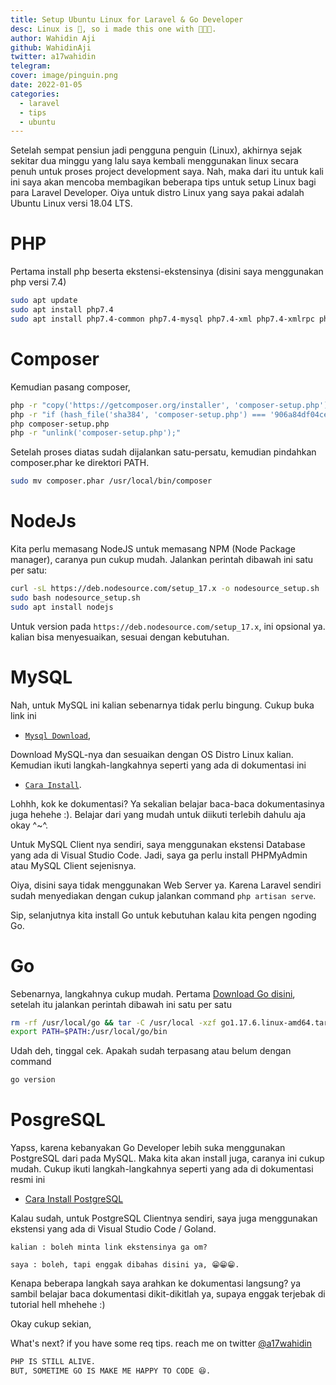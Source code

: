 ```yaml
---
title: Setup Ubuntu Linux for Laravel & Go Developer
desc: Linux is 🤝, so i made this one with 🧑🏾‍💻.
author: Wahidin Aji
github: WahidinAji
twitter: a17wahidin
telegram:
cover: image/pinguin.png
date: 2022-01-05
categories:
  - laravel
  - tips
  - ubuntu
---
```


Setelah sempat pensiun jadi pengguna penguin (Linux), akhirnya sejak sekitar dua minggu yang lalu saya kembali menggunakan linux secara penuh untuk proses project development saya. Nah, maka dari itu untuk kali ini saya akan mencoba membagikan beberapa tips untuk setup Linux bagi para Laravel Developer. Oiya untuk distro Linux yang saya pakai adalah Ubuntu Linux versi 18.04 LTS.

# PHP

Pertama install php beserta ekstensi-ekstensinya (disini saya menggunakan php versi 7.4)

```bash
sudo apt update
sudo apt install php7.4
sudo apt install php7.4-common php7.4-mysql php7.4-xml php7.4-xmlrpc php7.4-curl php7.4-gd php7.4-imagick php7.4-cli php7.4-dev php7.4-imap php7.4-mbstring php7.4-opcache php7.4-soap php7.4-zip php7.4-intl -y
```

# Composer

Kemudian pasang composer,

```bash
php -r "copy('https://getcomposer.org/installer', 'composer-setup.php');"
php -r "if (hash_file('sha384', 'composer-setup.php') === '906a84df04cea2aa72f40b5f787e49f22d4c2f19492ac310e8cba5b96ac8b64115ac402c8cd292b8a03482574915d1a8') { echo 'Installer verified'; } else { echo 'Installer corrupt'; unlink('composer-setup.php'); } echo PHP_EOL;"
php composer-setup.php
php -r "unlink('composer-setup.php');"
```

Setelah proses diatas sudah dijalankan satu-persatu, kemudian pindahkan composer.phar ke direktori PATH.

```bash
sudo mv composer.phar /usr/local/bin/composer
```

# NodeJs

Kita perlu memasang NodeJS untuk memasang NPM (Node Package manager), caranya pun cukup mudah. Jalankan perintah dibawah ini satu per satu:

```bash
curl -sL https://deb.nodesource.com/setup_17.x -o nodesource_setup.sh
sudo bash nodesource_setup.sh
sudo apt install nodejs
```

Untuk version pada `https://deb.nodesource.com/setup_17.x`, ini opsional ya. kalian bisa menyesuaikan, sesuai dengan kebutuhan.

# MySQL

Nah, untuk MySQL ini kalian sebenarnya tidak perlu bingung. Cukup buka link ini

- [`Mysql Download`](https://dev.mysql.com/downloads/mysql/),

Download MySQL-nya dan sesuaikan dengan OS Distro Linux kalian. Kemudian ikuti langkah-langkahnya seperti yang ada di dokumentasi ini

- [`Cara Install`](https://dev.mysql.com/doc/refman/8.0/en/linux-installation-debian.html).

Lohhh, kok ke dokumentasi? Ya sekalian belajar baca-baca dokumentasinya juga hehehe :). Belajar dari yang mudah untuk diikuti terlebih dahulu aja okay ^~^.

Untuk MySQL Client nya sendiri, saya menggunakan ekstensi Database yang ada di Visual Studio Code. Jadi, saya ga perlu install PHPMyAdmin atau MySQL Client sejenisnya.

Oiya, disini saya tidak menggunakan Web Server ya. Karena Laravel sendiri sudah menyediakan dengan cukup jalankan command `php artisan serve`.

Sip, selanjutnya kita install Go untuk kebutuhan kalau kita pengen ngoding Go.

# Go

Sebenarnya, langkahnya cukup mudah. Pertama [Download Go disini](https://go.dev/doc/install), setelah itu jalankan perintah dibawah ini satu per satu

```bash
rm -rf /usr/local/go && tar -C /usr/local -xzf go1.17.6.linux-amd64.tar.gz
export PATH=$PATH:/usr/local/go/bin
```

Udah deh, tinggal cek. Apakah sudah terpasang atau belum dengan command

```bash
go version
```

# PosgreSQL

Yapss, karena kebanyakan Go Developer lebih suka menggunakan PostgreSQL dari pada MySQL. Maka kita akan install juga, caranya ini cukup mudah. Cukup ikuti langkah-langkahnya seperti yang ada di dokumentasi resmi ini

- [Cara Install PostgreSQL](https://www.postgresql.org/download/linux/ubuntu/)

Kalau sudah, untuk PostgreSQL Clientnya sendiri, saya juga menggunakan ekstensi yang ada di Visual Studio Code / Goland.

`kalian : boleh minta link ekstensinya ga om?`

`saya : boleh, tapi enggak dibahas disini ya, 😁😁😁.`

Kenapa beberapa langkah saya arahkan ke dokumentasi langsung? ya sambil belajar baca dokumentasi dikit-dikitlah ya, supaya enggak terjebak di tutorial hell mhehehe :)

Okay cukup sekian,

What's next? if you have some req tips. reach me on twitter [@a17wahidin](https://twitter.com/a17wahidin)

```bash
PHP IS STILL ALIVE.
BUT, SOMETIME GO IS MAKE ME HAPPY TO CODE 😆.
```

